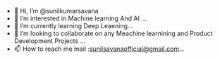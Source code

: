 - 👋 Hi, I’m @sunilkumarsavana
- 👀 I’m interested in Machine learning And AI ...
- 🌱 I’m currently learning Deep Leaening...
- 💞️ I’m looking to collaborate on any Meachine learnining and Product Development Projects ...
- 📫 How to reach me  mail :sunilsavanaofficial@gmail.com...

<!---
sunilkumarsavana/sunilkumarsavana is a ✨ special ✨ repository because its `README.md` (this file) appears on your GitHub profile.
You can click the Preview link to take a look at your changes.
--->
